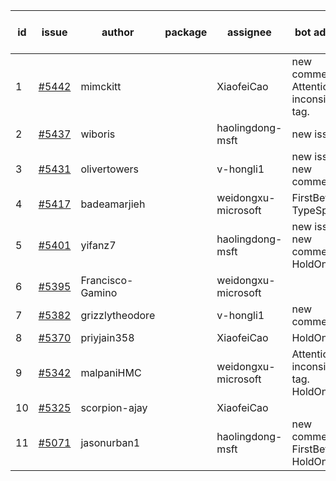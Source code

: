 | id | issue | author | package | assignee | bot advice | created date of issue | target release date | date from target |
| ------ | ------ | ------ | ------ | ------ | ------ | ------ | ------ | :-----: |
| 1 | [#5442](https://github.com/Azure/sdk-release-request/issues/5442) | mimckitt |  | XiaofeiCao | new comment. Attention to inconsistent tag. | 08-22 | 09-27 |  |
| 2 | [#5437](https://github.com/Azure/sdk-release-request/issues/5437) | wiboris |  | haolingdong-msft | new issue. | 08-22 | 09-27 |  |
| 3 | [#5431](https://github.com/Azure/sdk-release-request/issues/5431) | olivertowers |  | v-hongli1 | new issue. new comment. | 08-19 | 09-27 |  |
| 4 | [#5417](https://github.com/Azure/sdk-release-request/issues/5417) | badeamarjieh |  | weidongxu-microsoft | FirstBeta. TypeSpec. | 08-12 | 09-26 |  |
| 5 | [#5401](https://github.com/Azure/sdk-release-request/issues/5401) | yifanz7 |  | haolingdong-msft | new issue. new comment. HoldOn. | 08-07 | 09-27 |  |
| 6 | [#5395](https://github.com/Azure/sdk-release-request/issues/5395) | Francisco-Gamino |  | weidongxu-microsoft |  | 08-01 | fail to get. |  |
| 7 | [#5382](https://github.com/Azure/sdk-release-request/issues/5382) | grizzlytheodore |  | v-hongli1 | new comment. | 07-30 | 08-23 |  |
| 8 | [#5370](https://github.com/Azure/sdk-release-request/issues/5370) | priyjain358 |  | XiaofeiCao | HoldOn. | 07-24 | 08-22 |  |
| 9 | [#5342](https://github.com/Azure/sdk-release-request/issues/5342) | malpaniHMC |  | weidongxu-microsoft | Attention to inconsistent tag. HoldOn. | 07-18 | 08-23 |  |
| 10 | [#5325](https://github.com/Azure/sdk-release-request/issues/5325) | scorpion-ajay |  | XiaofeiCao |  | 07-09 | 08-23 |  |
| 11 | [#5071](https://github.com/Azure/sdk-release-request/issues/5071) | jasonurban1 |  | haolingdong-msft | new comment. FirstBeta. HoldOn. | 03-22 | 05-24 |  |
